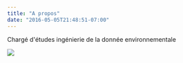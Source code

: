 ```yaml
---
title: "A propos"
date: "2016-05-05T21:48:51-07:00"
---
```


Chargé d'études ingénierie de la donnée environnementale 

<img src="/img/about.jpg"> </img>
